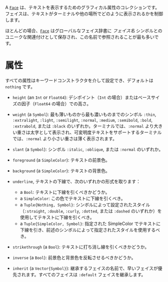 A [`Face`](@ref) は、テキストを表示するためのグラフィカル属性のコレクションです。フェイスは、テキストがターミナルや他の場所でどのように表示されるかを制御します。

ほとんどの場合、[`Face`](@ref) はグローバルなフェイス辞書に *フェイス名* シンボルとのユニークな関連付けとして保存され、この名前で参照されることが最も多いです。

# 属性

すべての属性はキーワードコンストラクタを介して設定でき、デフォルトは `nothing` です。

  * `height` (an `Int` or `Float64`): デシポイント（`Int` の場合）またはベースサイズの因子（`Float64` の場合）での高さ。
  * `weight` (a `Symbol`): 最も薄いものから最も濃いものまでのシンボル `:thin`, `:extralight`, `:light`, `:semilight`, `:normal`, `:medium`, `:semibold`, `:bold`, `:extrabold`, または `:black` のいずれか。ターミナルでは、`:normal` より大きい重さは太字として表示され、可変明度テキストをサポートするターミナルでは、`:normal` より小さい重さは薄く表示されます。
  * `slant` (a `Symbol`): シンボル `:italic`, `:oblique`, または `:normal` のいずれか。
  * `foreground` (a `SimpleColor`): テキストの前景色。
  * `background` (a `SimpleColor`): テキストの背景色。
  * `underline`, テキストの下線で、次のいずれかの形式を取ります：

      * a `Bool`: テキストに下線を引くべきかどうか。
      * a `SimpleColor`: この色でテキストに下線を引くべき。
      * a `Tuple{Nothing, Symbol}`: シンボルによって設定されたスタイル（`:straight`, `:double`, `:curly`, `:dotted`, または `:dashed` のいずれか）を使用してテキストに下線を引くべき。
      * a `Tuple{SimpleColor, Symbol}`: 指定された SimpleColor でテキストに下線を引き、前述のシンボルによって指定されたスタイルを使用するべき。
  * `strikethrough` (a `Bool`): テキストに打ち消し線を引くべきかどうか。
  * `inverse` (a `Bool`): 前景色と背景色を反転させるべきかどうか。
  * `inherit` (a `Vector{Symbol}`): 継承するフェイスの名前で、早いフェイスが優先されます。すべてのフェイスは `:default` フェイスを継承します。
